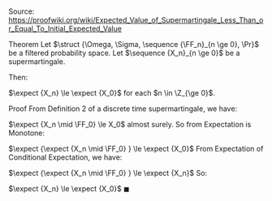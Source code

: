 # 

Source: https://proofwiki.org/wiki/Expected_Value_of_Supermartingale_Less_Than_or_Equal_To_Initial_Expected_Value

Theorem
Let $\struct {\Omega, \Sigma, \sequence {\FF_n}_{n \ge 0}, \Pr}$ be a filtered probability space.
Let $\sequence {X_n}_{n \ge 0}$ be a supermartingale.

Then: 

$\expect {X_n} \le \expect {X_0}$
for each $n \in \Z_{\ge 0}$. 


Proof
From Definition 2 of a discrete time supermartingale, we have:

$\expect {X_n \mid \FF_0} \le X_0$ almost surely.
So from Expectation is Monotone:

$\expect {\expect {X_n \mid \FF_0} } \le \expect {X_0}$
From Expectation of Conditional Expectation, we have:

$\expect {\expect {X_n \mid \FF_0} } \le \expect {X_n}$
So:

$\expect {X_n} \le \expect {X_0}$
$\blacksquare$





